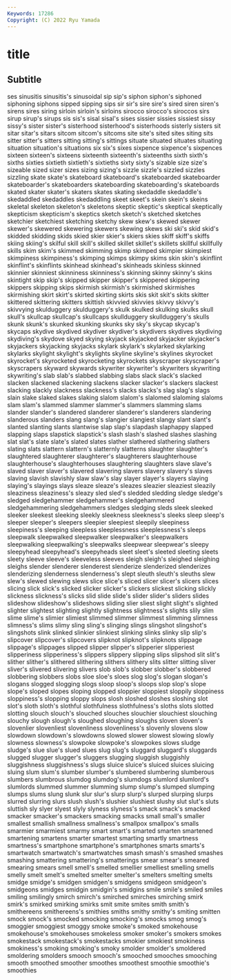 ```yaml
---
Keywords: 17286
Copyright: (C) 2022 Ryu Yamada
---
```



# title

## Subtitle
ses sinusitis
sinusitis's sinusoidal sip sip's siphon siphon's siphoned siphoning siphons sipped
sipping sips sir sir's sire sire's sired siren siren's sirens
sires siring sirloin sirloin's sirloins sirocco sirocco's siroccos sirs sirup
sirup's sirups sis sis's sisal sisal's sises sissier sissies sissiest
sissy sissy's sister sister's sisterhood sisterhood's sisterhoods sisterly sisters sit
sitar sitar's sitars sitcom sitcom's sitcoms site site's sited sites
siting sits sitter sitter's sitters sitting sitting's sittings situate situated
situates situating situation situation's situations six six's sixes sixpence sixpence's
sixpences sixteen sixteen's sixteens sixteenth sixteenth's sixteenths sixth sixth's sixths
sixties sixtieth sixtieth's sixtieths sixty sixty's sizable size size's sizeable
sized sizer sizes sizing sizing's sizzle sizzle's sizzled sizzles sizzling
skate skate's skateboard skateboard's skateboarded skateboarder skateboarder's skateboarders skateboarding skateboarding's
skateboards skated skater skater's skaters skates skating skedaddle skedaddle's skedaddled
skedaddles skedaddling skeet skeet's skein skein's skeins skeletal skeleton skeleton's
skeletons skeptic skeptic's skeptical skeptically skepticism skepticism's skeptics sketch sketch's
sketched sketches sketchier sketchiest sketching sketchy skew skew's skewed skewer
skewer's skewered skewering skewers skewing skews ski ski's skid skid's
skidded skidding skids skied skier skier's skiers skies skiff skiff's
skiffs skiing skiing's skilful skill skill's skilled skillet skillet's skillets
skillful skillfully skills skim skim's skimmed skimming skimp skimped skimpier
skimpiest skimpiness skimpiness's skimping skimps skimpy skims skin skin's skinflint
skinflint's skinflints skinhead skinhead's skinheads skinless skinned skinnier skinniest skinniness
skinniness's skinning skinny skinny's skins skintight skip skip's skipped skipper
skipper's skippered skippering skippers skipping skips skirmish skirmish's skirmished skirmishes
skirmishing skirt skirt's skirted skirting skirts skis skit skit's skits
skitter skittered skittering skitters skittish skivvied skivvies skivvy skivvy's skivvying
skulduggery skulduggery's skulk skulked skulking skulks skull skull's skullcap skullcap's
skullcaps skullduggery skullduggery's skulls skunk skunk's skunked skunking skunks sky
sky's skycap skycap's skycaps skydive skydived skydiver skydiver's skydivers skydives
skydiving skydiving's skydove skyed skying skyjack skyjacked skyjacker skyjacker's skyjackers
skyjacking skyjacks skylark skylark's skylarked skylarking skylarks skylight skylight's skylights
skyline skyline's skylines skyrocket skyrocket's skyrocketed skyrocketing skyrockets skyscraper skyscraper's
skyscrapers skyward skywards skywriter skywriter's skywriters skywriting skywriting's slab slab's
slabbed slabbing slabs slack slack's slacked slacken slackened slackening slackens
slacker slacker's slackers slackest slacking slackly slackness slackness's slacks slacks's
slag slag's slags slain slake slaked slakes slaking slalom slalom's
slalomed slaloming slaloms slam slam's slammed slammer slammer's slammers slamming
slams slander slander's slandered slanderer slanderer's slanderers slandering slanderous slanders
slang slang's slangier slangiest slangy slant slant's slanted slanting slants
slantwise slap slap's slapdash slaphappy slapped slapping slaps slapstick slapstick's
slash slash's slashed slashes slashing slat slat's slate slate's slated
slates slather slathered slathering slathers slating slats slattern slattern's slatternly
slatterns slaughter slaughter's slaughtered slaughterer slaughterer's slaughterers slaughterhouse slaughterhouse's slaughterhouses
slaughtering slaughters slave slave's slaved slaver slaver's slavered slavering slavers
slavery slavery's slaves slaving slavish slavishly slaw slaw's slay slayer
slayer's slayers slaying slaying's slayings slays sleaze sleaze's sleazes sleazier
sleaziest sleazily sleaziness sleaziness's sleazy sled sled's sledded sledding sledge
sledge's sledged sledgehammer sledgehammer's sledgehammered sledgehammering sledgehammers sledges sledging sleds
sleek sleeked sleeker sleekest sleeking sleekly sleekness sleekness's sleeks sleep
sleep's sleeper sleeper's sleepers sleepier sleepiest sleepily sleepiness sleepiness's sleeping
sleepless sleeplessness sleeplessness's sleeps sleepwalk sleepwalked sleepwalker sleepwalker's sleepwalkers sleepwalking
sleepwalking's sleepwalks sleepwear sleepwear's sleepy sleepyhead sleepyhead's sleepyheads sleet sleet's
sleeted sleeting sleets sleety sleeve sleeve's sleeveless sleeves sleigh sleigh's
sleighed sleighing sleighs slender slenderer slenderest slenderize slenderized slenderizes slenderizing
slenderness slenderness's slept sleuth sleuth's sleuths slew slew's slewed slewing
slews slice slice's sliced slicer slicer's slicers slices slicing slick
slick's slicked slicker slicker's slickers slickest slicking slickly slickness slickness's
slicks slid slide slide's slider slider's sliders slides slideshow slideshow's
slideshows sliding slier sliest slight slight's slighted slighter slightest slighting
slightly slightness slightness's slights slily slim slime slime's slimier slimiest
slimmed slimmer slimmest slimming slimness slimness's slims slimy sling sling's
slinging slings slingshot slingshot's slingshots slink slinked slinkier slinkiest slinking
slinks slinky slip slip's slipcover slipcover's slipcovers slipknot slipknot's slipknots
slippage slippage's slippages slipped slipper slipper's slipperier slipperiest slipperiness slipperiness's
slippers slippery slipping slips slipshod slit slit's slither slither's slithered
slithering slithers slithery slits slitter slitting sliver sliver's slivered slivering
slivers slob slob's slobber slobber's slobbered slobbering slobbers slobs sloe
sloe's sloes slog slog's slogan slogan's slogans slogged slogging slogs
sloop sloop's sloops slop slop's slope slope's sloped slopes sloping
slopped sloppier sloppiest sloppily sloppiness sloppiness's slopping sloppy slops slosh
sloshed sloshes sloshing slot slot's sloth sloth's slothful slothfulness slothfulness's
sloths slots slotted slotting slouch slouch's slouched slouches slouchier slouchiest
slouching slouchy slough slough's sloughed sloughing sloughs sloven sloven's slovenlier
slovenliest slovenliness slovenliness's slovenly slovens slow slowdown slowdown's slowdowns slowed
slower slowest slowing slowly slowness slowness's slowpoke slowpoke's slowpokes slows
sludge sludge's slue slue's slued slues slug slug's sluggard sluggard's
sluggards slugged slugger slugger's sluggers slugging sluggish sluggishly sluggishness sluggishness's
slugs sluice sluice's sluiced sluices sluicing sluing slum slum's slumber
slumber's slumbered slumbering slumberous slumbers slumbrous slumdog slumdog's slumdogs slumlord
slumlord's slumlords slummed slummer slumming slump slump's slumped slumping slumps
slums slung slunk slur slur's slurp slurp's slurped slurping slurps
slurred slurring slurs slush slush's slushier slushiest slushy slut slut's
sluts sluttish sly slyer slyest slyly slyness slyness's smack smack's
smacked smacker smacker's smackers smacking smacks small small's smaller smallest
smallish smallness smallness's smallpox smallpox's smalls smarmier smarmiest smarmy smart
smart's smarted smarten smartened smartening smartens smarter smartest smarting smartly
smartness smartness's smartphone smartphone's smartphones smarts smarts's smartwatch smartwatch's smartwatches
smash smash's smashed smashes smashing smattering smattering's smatterings smear smear's
smeared smearing smears smell smell's smelled smellier smelliest smelling smells
smelly smelt smelt's smelted smelter smelter's smelters smelting smelts smidge
smidge's smidgen smidgen's smidgens smidgeon smidgeon's smidgeons smidges smidgin smidgin's
smidgins smile smile's smiled smiles smiling smilingly smirch smirch's smirched
smirches smirching smirk smirk's smirked smirking smirks smit smite smites
smith smith's smithereens smithereens's smithies smiths smithy smithy's smiting smitten
smock smock's smocked smocking smocking's smocks smog smog's smoggier smoggiest
smoggy smoke smoke's smoked smokehouse smokehouse's smokehouses smokeless smoker smoker's
smokers smokes smokestack smokestack's smokestacks smokier smokiest smokiness smokiness's smoking
smoking's smoky smolder smolder's smoldered smoldering smolders smooch smooch's smooched
smooches smooching smooth smoothed smoother smoothes smoothest smoothie smoothie's smoothies
